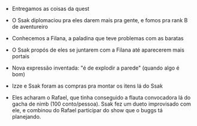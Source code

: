 - Entregamos as coisas da quest
- O Ssak diplomaciou pra eles darem mais pra gente, e fomos pra rank B de aventureiro
- Conhecemos a Filana, a paladina que teve problemas com as baratas
- O Ssak propós de eles se juntarem com a Filana até aparecerem mais portais
- Nova expressão inventada: "é de explodir a parede" (quando algo é bom)

- Izze e Ssak foram as compras pra montar os itens lá do Ssak

- Eles acharam o Rafael, que tinha conseguido a flauta convocadora lá do gacha de nimb (100 conto/pessoa). Ssak fez um dueto improvisado com ele, e combinou do Rafael participar do show que o buggs tá planejando.
